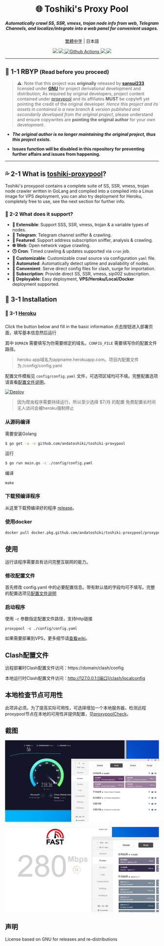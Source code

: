 <h1 align="center">
  🌐 Toshiki's Proxy Pool
</h1>

<h5 align="center">Automatically crawl SS, SSR, vmess, trojan node info from web, Telegram Channels, and localize/integrate into a web panel for convenient usages.</h5>

<p align="center"><a href="">繁體中字</a> | 日本語</p>

<p align="center">
  <!-- wakatime stats -->
  <img src="https://img.shields.io/badge/total-21%20hrs%2054%20mins-blue?style=plastic&logo=wakatime"></img>
  <!-- social info -->
  <a href="https://t.me/awesomeandatoshiki">
    <img src="https://img.shields.io/badge/Telegram-@andatoshiki-green?style=plastic&logo=telegram"></img>
  </a>
  <!-- github action stats -->
  <a href="https://github.com/andatoshiki/toshiki-proxypool/actions">
    <img src="https://img.shields.io/github/workflow/status/andatoshiki/toshiki-proxypool/Go?style=plastic" alt="Github Actions">
  </a>
  <!-- go report stats -->
  <a href="https://goreportcard.com/report/github.com/andatoshiki/toshiki-proxypool">
    <img src="https://goreportcard.com/badge/github.com/andatoshiki/toshiki-proxypool?style=plastic">
  </a>
  <!-- github release stats -->
  <a href="https://github.com/andatoshiki/toshiki-proxypool/releases">
    <img src="https://img.shields.io/github/release/andatoshiki/toshiki-proxypool/all.svg?style=plastic">
  </a>
</p>

---

## 🚫 1-1 RBYP <small>(Read before you proceed)</small>

> **⚠**: Note that this project was **originally** released by **[sansui233](https://github.com/Sansui233/proxypool)** licensed under **[GNU](https://www.gnu.org/licenses/licenses.en.html)** for project derivational development and distribution; As required by original developers, project content contained under [proxypool](https://github.com/Sansui233/proxypool) and its affiliates **MUST** be copyleft yet pointing the credit of the original developer. *Hence this project and its assets in contained is a new branch & version published and secondarily developed from the original project*, please understand and ensure copywrites are **pointing the original author** for your own development.

- ***The original author is no longer maintaining the original project, thus this project exists.***

- **Issues function will be disabled in this repository for preventing further affairs and issues from happening.**

---

## 💦 2-1 What is [toshiki-proxypool](https://github.com/andatoshiki/toshiki-proxypool/)?

Toshiki's proxypool contains a complete suite of SS, SSR, vmess, trojan node crawler written in GoLang and complied into a compiled into a Linux image for VPS deployment, you can also try deployment for Heroku, completely free to use, see the next section for further info.

### 💌 2-2 What does it support?

- **🧩 Extensible**: Support SSS, SSR, vmess, trojan & a variable types of nodes.
- **💬 Telegram**: Telegram channel sniffer & crawling.
- **🎲 Featured**: Support address subscription sniffer, analysis & crawling.
- **🌐 Web**: Open network vague crawling.
- **🕒 Cron**: Timed crawling & updates supported via `cron` job.
- **🎨 Customizable**: Customizable crawl source via configuration `yaml` file.
- **🎀 Automated**: Automatically detect uptime and availability of nodes.
- **🎯 Convenient**: Serve direct config files for clash, surge for importation.
- **🔮 Subscription**: Provide direct SS, SSR, vmess, sip002 subscription.
- **🎠 Deployable**: Easy deployment, **VPS/Heroku/Local/Docker** deployment supported.

## 🔽 3-1 Installation

### 🎫 3-1 [Heroku](https://www.heroku.com/)

### 

Click the button below and fill in the basic information
点击按钮进入部署页面，填写基本信息然后运行

其中 `DOMAIN` 需要填写为你需要绑定的域名，`CONFIG_FILE` 需要填写你的配置文件路径。

> heroku app域名为appname.herokuapp.com。项目内配置文件为./config/config.yaml

配置文件模板见 `config/config.yaml` 文件，可选项区域均可不填。完整配置选项请查看[配置文件说明](https://github.com/andatoshiki/toshiki-proxypool/wiki/%E9%85%8D%E7%BD%AE%E6%96%87%E4%BB%B6%E8%AF%B4%E6%98%8E)。

[![Deploy](https://www.herokucdn.com/deploy/button.svg)](https://heroku.com/deploy)

> 因为爬虫程序需要持续运行，所以至少选择 $7/月 的配置
> 免费配置长时间无人访问会被heroku强制停止

### 从源码编译

需要安装Golang 

```sh
$ go get -u -v github.com/andatoshiki/toshiki-proxypool
```

运行

```sh
$ go run main.go -c ./config/config.yaml
```

编译

```
make
```

### 下载预编译程序

从这里下载预编译好的程序 [release](https://github.com/andatoshiki/toshiki-proxypool/releases)。

### 使用docker

```sh
docker pull docker.pkg.github.com/andatoshiki/toshiki-proxypool/proxypool:latest
```

## 使用

运行该程序需要具有访问完整互联网的能力。

### 修改配置文件

首先修改 config.yaml 中的必要配置信息。带有默认值的字段均可不填写。完整的配置选项见[配置文件说明](https://github.com/andatoshiki/toshiki-proxypool/wiki/%E9%85%8D%E7%BD%AE%E6%96%87%E4%BB%B6%E8%AF%B4%E6%98%8E)

### 启动程序

使用 `-c` 参数指定配置文件路径，支持http链接

```shell
proxypool -c ./config/config.yaml
```

如果需要部署到VPS，更多细节请[查看wiki](https://github.com/andatoshiki/toshiki-proxypool/wiki/%E9%83%A8%E7%BD%B2%E5%88%B0VPS-Step-by-Step)。

## Clash配置文件

远程部署时Clash配置文件访问：https://domain/clash/config

本地运行时Clash配置文件访问：http://127.0.0.1:[端口]/clash/localconfig

## 本地检查节点可用性

此项非必须。为了提高实际可用性，可选择增加一个本地服务器，检测远程proxypool节点在本地的可用性并提供配置，见[proxypoolCheck](https://github.com/andatoshiki/toshiki-proxypoolCheck)。

## 截图

![Speedtest](docs/speedtest.png)

![Fast](docs/fast.png)

## 声明

License based on GNU for releases and re-distributions
